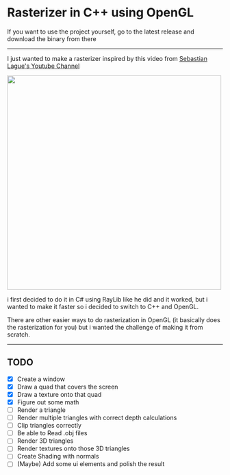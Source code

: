 # Rasterizer in C++ using OpenGL

If you want to use the project yourself, go to the latest release and download the binary from there

---

I just wanted to make a rasterizer inspired by this video from [Sebastian Lague's Youtube Channel](https://www.youtube.com/@SebastianLague)

<a href="https://www.youtube.com/watch?v=yyJ-hdISgnw" target="_blank">
<img src="https://img.youtube.com/vi/yyJ-hdISgnw/maxresdefault.jpg" width="500">
</a>

i first decided to do it in C# using RayLib like he did and it worked, but i wanted to make it faster so i decided to switch to C++ and OpenGL.

There are other easier ways to do rasterization in OpenGL (it basically does the rasterization for you) but i wanted the challenge of making it from scratch.

---

## TODO

 - [x] Create a window
 - [x] Draw a quad that covers the screen
 - [x] Draw a texture onto that quad
 - [x] Figure out some math
 - [ ] Render a triangle
 - [ ] Render multiple triangles with correct depth calculations
 - [ ] Clip triangles correctly
 - [ ] Be able to Read .obj files
 - [ ] Render 3D triangles
 - [ ] Render textures onto those 3D triangles
 - [ ] Create Shading with normals
 - [ ] (Maybe) Add some ui elements and polish the result